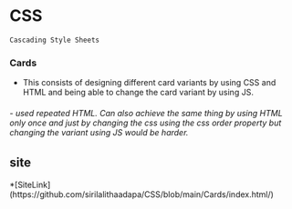 # CSS
    Cascading Style Sheets


<h3>Cards</h3>      

- This consists of designing different card variants by using CSS and HTML and being able to change the card variant by using JS.
<h6>
- used repeated HTML. Can also achieve the same thing by using HTML only once and just by changing the css using the css order property but changing the variant using JS would be harder.
</h6>

<h2>site</h2>   
*[SiteLink](https://github.com/sirilalithaadapa/CSS/blob/main/Cards/index.html/)
